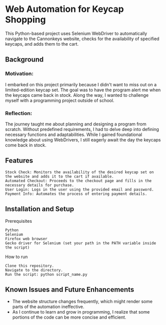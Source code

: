 # Web Automation for Keycap Shopping

This Python-based project uses Selenium WebDriver to automatically navigate to the Cannonkeys website, checks for the availability of specified keycaps, and adds them to the cart.

## Background

### Motivation:
I embarked on this project primarily because I didn't want to miss out on a limited-edition keycap set. The goal was to have the program alert me when the keycaps came back in stock. Along the way, I wanted to challenge myself with a programming project outside of school.

### Reflection:
The journey taught me about planning and designing a program from scratch. Without predefined requirements, I had to delve deep into defining necessary functions and adaptabilities. While I gained foundational knowledge about using WebDrivers, I still eagerly await the day the keycaps come back in stock.

## Features

    Stock Check: Monitors the availability of the desired keycap set on the website and adds it to the cart if available.
    Automated Checkout: Proceeds to the checkout page and fills in the necessary details for purchase.
    User Login: Logs in the user using the provided email and password.
    Payment Info: Automates the process of entering payment details.

## Installation and Setup
Prerequisites

    Python
    Selenium
    Firefox web browser
    Gecko driver for Selenium (set your path in the PATH variable inside the script)

How to run

    Clone this repository.
    Navigate to the directory.
    Run the script: python script_name.py

## Known Issues and Future Enhancements

- The website structure changes frequently, which might render some parts of the automation ineffective.
- As I continue to learn and grow in programming, I realize that some portions of the code can be more concise and efficient.
